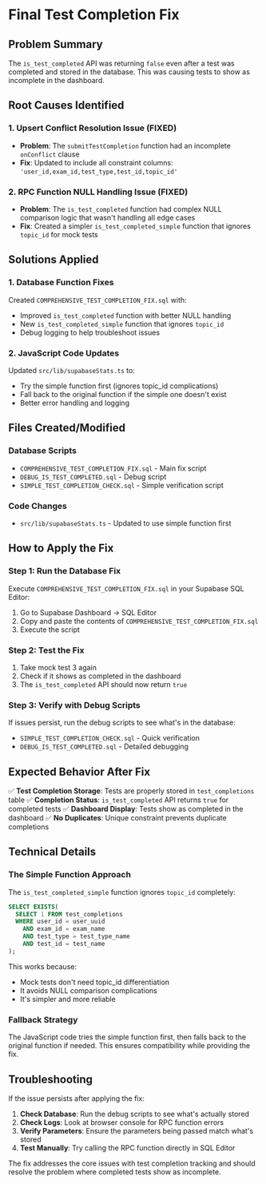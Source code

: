 # Final Test Completion Fix

## Problem Summary
The `is_test_completed` API was returning `false` even after a test was completed and stored in the database. This was causing tests to show as incomplete in the dashboard.

## Root Causes Identified

### 1. Upsert Conflict Resolution Issue (FIXED)
- **Problem**: The `submitTestCompletion` function had an incomplete `onConflict` clause
- **Fix**: Updated to include all constraint columns: `'user_id,exam_id,test_type,test_id,topic_id'`

### 2. RPC Function NULL Handling Issue (FIXED)
- **Problem**: The `is_test_completed` function had complex NULL comparison logic that wasn't handling all edge cases
- **Fix**: Created a simpler `is_test_completed_simple` function that ignores `topic_id` for mock tests

## Solutions Applied

### 1. Database Function Fixes
Created `COMPREHENSIVE_TEST_COMPLETION_FIX.sql` with:
- Improved `is_test_completed` function with better NULL handling
- New `is_test_completed_simple` function that ignores `topic_id`
- Debug logging to help troubleshoot issues

### 2. JavaScript Code Updates
Updated `src/lib/supabaseStats.ts` to:
- Try the simple function first (ignores topic_id complications)
- Fall back to the original function if the simple one doesn't exist
- Better error handling and logging

## Files Created/Modified

### Database Scripts
- `COMPREHENSIVE_TEST_COMPLETION_FIX.sql` - Main fix script
- `DEBUG_IS_TEST_COMPLETED.sql` - Debug script
- `SIMPLE_TEST_COMPLETION_CHECK.sql` - Simple verification script

### Code Changes
- `src/lib/supabaseStats.ts` - Updated to use simple function first

## How to Apply the Fix

### Step 1: Run the Database Fix
Execute `COMPREHENSIVE_TEST_COMPLETION_FIX.sql` in your Supabase SQL Editor:

1. Go to Supabase Dashboard → SQL Editor
2. Copy and paste the contents of `COMPREHENSIVE_TEST_COMPLETION_FIX.sql`
3. Execute the script

### Step 2: Test the Fix
1. Take mock test 3 again
2. Check if it shows as completed in the dashboard
3. The `is_test_completed` API should now return `true`

### Step 3: Verify with Debug Scripts
If issues persist, run the debug scripts to see what's in the database:
- `SIMPLE_TEST_COMPLETION_CHECK.sql` - Quick verification
- `DEBUG_IS_TEST_COMPLETED.sql` - Detailed debugging

## Expected Behavior After Fix

✅ **Test Completion Storage**: Tests are properly stored in `test_completions` table
✅ **Completion Status**: `is_test_completed` API returns `true` for completed tests
✅ **Dashboard Display**: Tests show as completed in the dashboard
✅ **No Duplicates**: Unique constraint prevents duplicate completions

## Technical Details

### The Simple Function Approach
The `is_test_completed_simple` function ignores `topic_id` completely:
```sql
SELECT EXISTS(
  SELECT 1 FROM test_completions 
  WHERE user_id = user_uuid 
    AND exam_id = exam_name 
    AND test_type = test_type_name 
    AND test_id = test_name
);
```

This works because:
- Mock tests don't need topic_id differentiation
- It avoids NULL comparison complications
- It's simpler and more reliable

### Fallback Strategy
The JavaScript code tries the simple function first, then falls back to the original function if needed. This ensures compatibility while providing the fix.

## Troubleshooting

If the issue persists after applying the fix:

1. **Check Database**: Run the debug scripts to see what's actually stored
2. **Check Logs**: Look at browser console for RPC function errors
3. **Verify Parameters**: Ensure the parameters being passed match what's stored
4. **Test Manually**: Try calling the RPC function directly in SQL Editor

The fix addresses the core issues with test completion tracking and should resolve the problem where completed tests show as incomplete.

